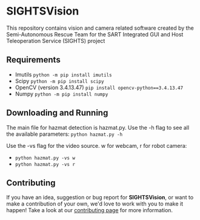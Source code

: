 # SIGHTSVision
This repository contains vision and camera related software created by the Semi-Autonomous Rescue Team for the SART Integrated GUI and Host Teleoperation Service (SIGHTS) project


## Requirements

* Imutils ```python -m pip install imutils```
* Scipy ```python -m pip install scipy```
* OpenCV (version 3.4.13.47) ```pip install opencv-python==3.4.13.47```
* Numpy ```python -m pip install numpy```


## Downloading and Running

The main file for hazmat detection is hazmat.py. Use the -h flag to see all the available parameters:
```python hazmat.py -h```

Use the -vs flag for the video source. w for webcam, r for robot camera:
* ```python hazmat.py -vs w```
* ```python hazmat.py -vs r```


## Contributing

If you have an idea, suggestion or bug report for **SIGHTSVision**, or want to make a contribution of your own, we'd love to work with you to make it happen! Take a look at our [contributing page](https://github.com/SFXRescue/.github/blob/master/CONTRIBUTING.md) for more information.
